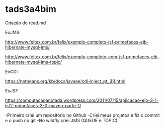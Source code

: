# tads3a4bim
Criação do read.md


ExJMS

http://www.feltex.com.br/felix/exemplo-completo-jsf-primefaces-ejb-hibernate-mysql-jms/

http://www.feltex.com.br/felix/exemplo-completo-com-jsf-primefaces-ejb-hibernate-mysql-jms-topic/

ExCDI

https://netbeans.org/kb/docs/javaee/cdi-inject_pt_BR.html

ExJSF

https://computacaoanotada.wordpress.com/2011/07/15/aplicacao-ejb-3-1-jsf2-primefaces-3-0-maven-parte-1/

-Primeiro criei um repositório no Github
-Criei meus projetos e fiz o commit e o push no git
-No wildfly criei JMS (QUEUE e TOPIC)
